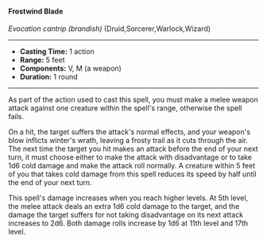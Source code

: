#### Frostwind Blade
*Evocation cantrip* *(brandish)* (Druid,Sorcerer,Warlock,Wizard)
___
- **Casting Time:** 1 action
- **Range:** 5 feet
- **Components:** V, M (a weapon)
- **Duration:** 1 round
---
As part of the action used to cast this spell, you must make a melee weapon attack against one creature within the spell's range, otherwise the spell fails. 

On a hit, the target suffers the attack's normal effects, and your weapon's blow inflicts winter's wrath, leaving a frosty trail as it cuts through the air. The next time the target you hit makes an attack before the end of your next turn, it must choose either to make the attack with disadvantage or to take 1d6 cold damage and make the attack roll normally. A creature within 5 feet of you that takes cold damage from this spell reduces its speed by half until the end of your next turn.

This spell's damage increases when you reach higher levels. At 5th level, the melee attack deals an extra 1d6 cold damage to the target, and the damage the target suffers for not taking disadvantage on its next attack increases to 2d6. Both damage rolls increase by 1d6 at 11th level and 17th level.
